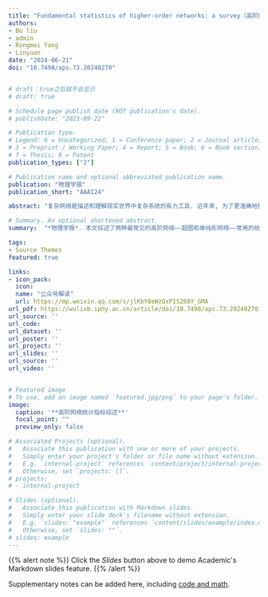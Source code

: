 ```yaml
---
title: "Fundamental statistics of higher-order networks: a survey（高阶网络统计指标综述）"
authors:
- Bo liu
- admin
- Rongmei Yang
- Linyuan
date: "2024-06-21"
doi: "10.7498/aps.73.20240270"


# draft：true之后就不会显示
# draft: true

# Schedule page publish date (NOT publication's date).
# publishDate: "2023-09-22"

# Publication type.
# Legend: 0 = Uncategorized; 1 = Conference paper; 2 = Journal article;
# 3 = Preprint / Working Paper; 4 = Report; 5 = Book; 6 = Book section;
# 7 = Thesis; 8 = Patent
publication_types: ["2"]

# Publication name and optional abbreviated publication name.
publication: "物理学报"
publication_short: "AAAI24"

abstract: "复杂网络是描述和理解现实世界中复杂系统的有力工具. 近年来, 为了更准确地描述复杂网络中的交互关系, 或者从高阶视角分析成对交互作用网络, 许多学者开始使用高阶网络进行建模, 并在研究其动力学过程中发现了与成对交互作用网络不同的新现象. 然而, 与成对交互作用网络相比, 高阶网络的研究相对较少; 而且, 高阶网络结构相对复杂, 基于结构的统计指标定义较为分散且形式不统一, 这些都给描述高阶网络的拓扑结构特征带来了困难. 鉴于此, 本文综述了两种最常见的高阶网络——超图和单纯形网络——常用的统计指标及其物理意义. 本文有助于加深对高阶网络的理解, 促进对高阶网络结构特征的定量化研究, 也有助于研究者在此基础上开发更多适用于高阶网络的统计指标."

# Summary. An optional shortened abstract.
summary:  "*物理学报*. 本文综述了两种最常见的高阶网络——超图和单纯形网络——常用的统计指标及其物理意义. 本文有助于加深对高阶网络的理解, 促进对高阶网络结构特征的定量化研究, 也有助于研究者在此基础上开发更多适用于高阶网络的统计指标."

tags:
- Source Themes
featured: true

links:
- icon_pack: 
  icon: 
  name: "公众号解读"
  url: https://mp.weixin.qq.com/s/jlKbY8eWzQxPISZ68Y_GMA
url_pdf: https://wulixb.iphy.ac.cn/article/doi/10.7498/aps.73.20240270
url_source: ''
url_code: 
url_dataset: ''
url_poster: ''
url_project: ''
url_slides: ''
url_source: ''
url_video: ''


# Featured image
# To use, add an image named `featured.jpg/png` to your page's folder. 
image:
  caption: '**高阶网络统计指标综述**'
  focal_point: ""
  preview_only: false

# Associated Projects (optional).
#   Associate this publication with one or more of your projects.
#   Simply enter your project's folder or file name without extension.
#   E.g. `internal-project` references `content/project/internal-project/index.md`.
#   Otherwise, set `projects: []`.
# projects:
# - internal-project

# Slides (optional).
#   Associate this publication with Markdown slides.
#   Simply enter your slide deck's filename without extension.
#   E.g. `slides: "example"` references `content/slides/example/index.md`.
#   Otherwise, set `slides: ""`.
# slides: example
---
```


{{% alert note %}}
Click the *Slides* button above to demo Academic's Markdown slides feature.
{{% /alert %}}

Supplementary notes can be added here, including [code and math](xx).
